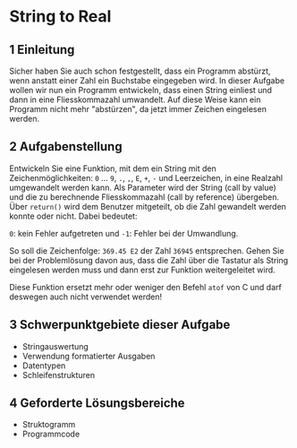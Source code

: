 # String to Real

## 1 Einleitung

Sicher haben Sie auch schon festgestellt, dass ein Programm abstürzt, wenn anstatt einer Zahl ein Buchstabe eingegeben wird. In dieser Aufgabe wollen wir nun ein Programm entwickeln, dass einen String einliest und dann in eine Fliesskommazahl umwandelt. Auf diese Weise kann ein Programm nicht mehr "abstürzen", da jetzt immer Zeichen eingelesen werden.

## 2 Aufgabenstellung

Entwickeln Sie eine Funktion, mit dem ein String mit den Zeichenmöglichkeiten: `0` ... `9`, `.`, `,`, `E`, `+`, `-` und Leerzeichen, in eine Realzahl umgewandelt werden kann. Als Parameter wird der String (call by value) und die zu berechnende Fliesskommazahl (call by reference) übergeben. Über `return()` wird dem Benutzer mitgeteilt, ob die Zahl gewandelt werden konnte oder nicht. Dabei bedeutet:

`0`: kein Fehler aufgetreten und
`-1`: Fehler bei der Umwandlung.

So soll die Zeichenfolge: `369.45 E2` der Zahl `36945` entsprechen. Gehen Sie bei der Problemlösung davon aus, dass die Zahl über die Tastatur als String eingelesen werden muss und dann erst zur Funktion weitergeleitet wird.

Diese Funktion ersetzt mehr oder weniger den Befehl `atof` von C und darf deswegen auch nicht verwendet werden!

## 3 Schwerpunktgebiete dieser Aufgabe

* Stringauswertung
* Verwendung formatierter Ausgaben
* Datentypen
* Schleifenstrukturen

## 4 Geforderte Lösungsbereiche

* Struktogramm
* Programmcode
